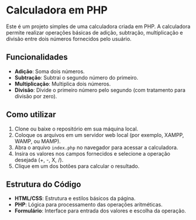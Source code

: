 # Calculadora em PHP

Este é um projeto simples de uma calculadora criada em PHP. A calculadora permite realizar operações básicas de adição, subtração, multiplicação e divisão entre dois números fornecidos pelo usuário.

## Funcionalidades

- **Adição**: Soma dois números.
- **Subtração**: Subtrai o segundo número do primeiro.
- **Multiplicação**: Multiplica dois números.
- **Divisão**: Divide o primeiro número pelo segundo (com tratamento para divisão por zero).

## Como utilizar

1. Clone ou baixe o repositório em sua máquina local.
2. Coloque os arquivos em um servidor web local (por exemplo, XAMPP, WAMP, ou MAMP).
3. Abra o arquivo `index.php` no navegador para acessar a calculadora.
4. Insira os valores nos campos fornecidos e selecione a operação desejada (+, -, X, /).
5. Clique em um dos botões para calcular o resultado.

## Estrutura do Código

- **HTML/CSS**: Estrutura e estilos básicos da página.
- **PHP**: Lógica para processamento das operações aritméticas.
- **Formulário**: Interface para entrada dos valores e escolha da operação.
